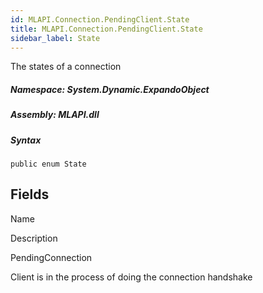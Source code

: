 ```yaml
---  
id: MLAPI.Connection.PendingClient.State
title: MLAPI.Connection.PendingClient.State
sidebar_label: State
---
```


<div class="markdown level0 summary">

The states of a connection

</div>

<div class="markdown level0 conceptual">

</div>

##### **Namespace**: System.Dynamic.ExpandoObject

##### **Assembly**: MLAPI.dll

##### Syntax

    public enum State

## Fields

Name

Description

PendingConnection

Client is in the process of doing the connection handshake
